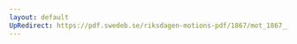 ```yaml
---
layout: default
UpRedirect: https://pdf.swedeb.se/riksdagen-motions-pdf/1867/mot_1867__ak__00101/mot_1867__ak__00101_003.pdf
---
```

